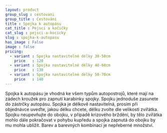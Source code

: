 ```yaml
---
layout: product
group_slug : cestovani
group_title : Cestování
title : Spojka k autopásu
cat_title : Pejsci a kočičky
cat_slug : pejsci-a-kocicky
slug : spojka-k-autopasu
has_image : False
image : false
pricing:
  - variant : Spojka nastavitelné délky 30-50cm
    price   : 120
  - variant : Spojka nastavitelné délky 40-60cm
    price   : 130
  - variant : Spojka nastavitelné délky 50-70cm
    price   : 140
---
```


Spojka k autopásu je vhodná ke všem typům autopostrojů, které mají na zádech kroužek pro zapnutí karabinky spojky. Spojku jednoduše zasunete do zástrčky autopásu. Spojka je délkově nastavitelná, prosím při objednávce uveďte, jakou délku chcete, délku zvolte dle velikosti zvířátka. Spojku neupevňujte do obojku, v případě krizového brždění, by tělo zvířátka mohlo dále pokračovat v pohybu kupředu a spojka zapnutá do obojku by mu mohla ublížit. Barev a barevných kombinací je nepřeberné množství.

